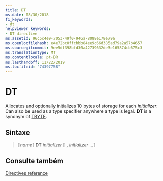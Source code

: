 ```yaml
---
title: DT
ms.date: 08/30/2018
f1_keywords:
- dt
helpviewer_keywords:
- DT directive
ms.assetid: 96c5c4e9-7053-49f0-946a-8088e178e79a
ms.openlocfilehash: e4e72bc0ffcbbb84ee9c66d385ad79a2a57b4657
ms.sourcegitcommit: 9ee5df398bfd30a42739632de3e165874cb675c3
ms.translationtype: MT
ms.contentlocale: pt-BR
ms.lasthandoff: 11/22/2019
ms.locfileid: "74397758"
---
```

# <a name="dt"></a>DT

Allocates and optionally initializes 10 bytes of storage for each *initializer*. Can also be used as a type specifier anywhere a type is legal. **DT** is a synonym of [TBYTE](../../assembler/masm/tbyte.md).

## <a name="syntax"></a>Sintaxe

> ⟦*name*⟧ **DT** *initializer* ⟦ __,__ *initializer* ...⟧

## <a name="see-also"></a>Consulte também

[Directives reference](../../assembler/masm/directives-reference.md)
